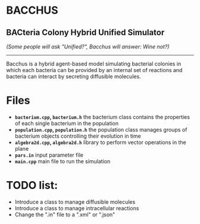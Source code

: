 # BACCHUS
## **BAC**teria **C**olony **H**ybrid **U**nified **S**imulator

_(Some people will ask "Unified?", Bacchus will answer: Wine not?)_

---

Bacchus is a hybrid agent-based model simulating bacterial colonies in which each bacteria can be provided by an internal set of reactions and bacteria can interact by secreting diffusible molecules. 


# Files


- **`bacterium.cpp`, `bacterium.h`** the bacterium class contains the properties of each single bacterium in the population
-  **`population.cpp`, `population.h`** the population class manages groups of bacterium objects controlling their evolution in time
-  **`algebra2d.cpp`, `algebra2d.h`** library to perform vector operations in the plane
-  **`pars.in`** input parameter file
-  **`main.cpp`** main file to run the simulation


# TODO list:

- Introduce a class to manage diffusible molecules
- Introduce a class to manage intracellular reactions
- Change the ".in" file to a ".xml" or ".json"